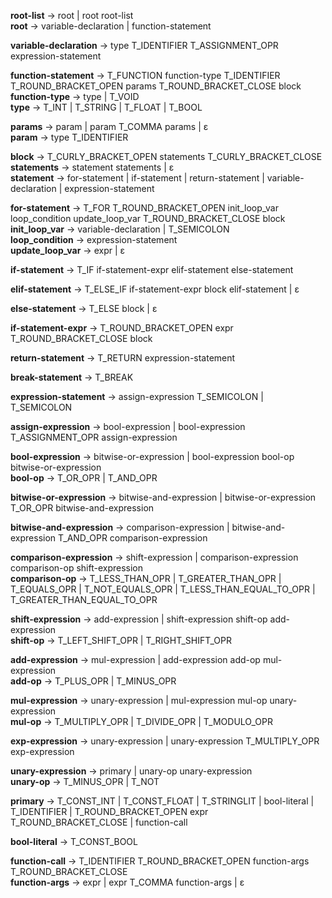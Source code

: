 **root-list**            -> root | root root-list<br>
**root**                 -> variable-declaration | function-statement

**variable-declaration**    -> type T_IDENTIFIER T_ASSIGNMENT_OPR expression-statement<br>

**function-statement**    -> T_FUNCTION function-type T_IDENTIFIER T_ROUND_BRACKET_OPEN params T_ROUND_BRACKET_CLOSE block<br>
**function-type**       -> type | T_VOID<br>
**type**                 -> T_INT | T_STRING | T_FLOAT | T_BOOL

**params**               -> param | param T_COMMA params | ε<br>
**param**                -> type T_IDENTIFIER

**block**                -> T_CURLY_BRACKET_OPEN statements T_CURLY_BRACKET_CLOSE<br>
**statements**                -> statement statements | ε<br>
**statement**                 -> for-statement | if-statement | return-statement | variable-declaration | expression-statement

**for-statement**             -> T_FOR T_ROUND_BRACKET_OPEN init_loop_var loop_condition update_loop_var T_ROUND_BRACKET_CLOSE block<br>
**init_loop_var**                 -> variable-declaration | T_SEMICOLON<br>
**loop_condition**                 -> expression-statement<br>
**update_loop_var**                 -> expr | ε

**if-statement**              -> T_IF if-statement-expr elif-statement else-statement

**elif-statement**        -> T_ELSE_IF if-statement-expr block elif-statement | ε

**else-statement**        -> T_ELSE block | ε

**if-statement-expr**     -> T_ROUND_BRACKET_OPEN expr T_ROUND_BRACKET_CLOSE block

**return-statement**             -> T_RETURN expression-statement

**break-statement**           -> T_BREAK

**expression-statement**            -> assign-expression T_SEMICOLON | T_SEMICOLON<br>

**assign-expression**          -> bool-expression | bool-expression T_ASSIGNMENT_OPR assign-expression

**bool-expression**            -> bitwise-or-expression | bool-expression bool-op bitwise-or-expression<br>
**bool-op**              -> T_OR_OPR | T_AND_OPR

**bitwise-or-expression**      -> bitwise-and-expression | bitwise-or-expression T_OR_OPR bitwise-and-expression

**bitwise-and-expression**     -> comparison-expression | bitwise-and-expression T_AND_OPR comparison-expression

**comparison-expression**            -> shift-expression | comparison-expression comparison-op shift-expression<br>
**comparison-op**              -> T_LESS_THAN_OPR | T_GREATER_THAN_OPR | T_EQUALS_OPR | T_NOT_EQUALS_OPR | T_LESS_THAN_EQUAL_TO_OPR | T_GREATER_THAN_EQUAL_TO_OPR

**shift-expression**           -> add-expression | shift-expression shift-op add-expression<br>
**shift-op**             -> T_LEFT_SHIFT_OPR | T_RIGHT_SHIFT_OPR

**add-expression**             -> mul-expression | add-expression add-op mul-expression<br>
**add-op**               -> T_PLUS_OPR | T_MINUS_OPR

**mul-expression** -> unary-expression | mul-expression mul-op unary-expression<br>
**mul-op**               -> T_MULTIPLY_OPR | T_DIVIDE_OPR | T_MODULO_OPR

**exp-expression**             -> unary-expression | unary-expression T_MULTIPLY_OPR exp-expression

**unary-expression**           -> primary | unary-op unary-expression<br>
**unary-op**             -> T_MINUS_OPR | T_NOT

**primary**              -> T_CONST_INT | T_CONST_FLOAT | T_STRINGLIT | bool-literal | T_IDENTIFIER | T_ROUND_BRACKET_OPEN expr T_ROUND_BRACKET_CLOSE | function-call<br>

**bool-literal**             -> T_CONST_BOOL

**function-call**              -> T_IDENTIFIER T_ROUND_BRACKET_OPEN function-args T_ROUND_BRACKET_CLOSE<br>
**function-args**              -> expr | expr T_COMMA function-args | ε
